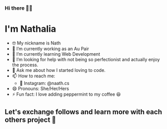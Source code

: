 ### Hi there 👋🏻

# I'm Nathalia

<!--
**naathcs/naathcs** is a ✨ _special_ ✨ repository because its `README.md` (this file) appears on your GitHub profile.

Here are some ideas to get you started:
-->
- 🤓 My nickname is Nath
- 🔭 I’m currently working as an Au Pair
- 🌱 I’m currently learning Web Development
- 🤔 I’m looking for help with not being so perfectionist and actually enjoy the process.
- 💬 Ask me about how I started loving to code.
- 📫 How to reach me: 
  - 📸 Instagram: @naath.cs
- 😄 Pronouns: She/Her/Hers
- ⚡ Fun fact: I love adding peppermint to my coffee 😆

## Let's exchange follows and learn more with each others project 🤗
